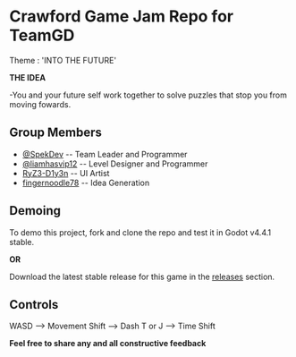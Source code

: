 # Crawford Game Jam Repo for TeamGD

Theme : 'INTO THE FUTURE'

**THE IDEA**

-You and your future self work together to solve puzzles that stop you from moving fowards.

## Group Members

- [@SpekDev](https://www.github.com/SpekDev)  -- Team Leader and Programmer
- [@liamhasvip12](https://www.github.com/liamhasvip12) -- Level Designer and Programmer
- [RyZ3-D1y3n](https://github.com/RyZ3-D1y3n) -- UI Artist
- [fingernoodle78](https://github.com/fingernoodle78) -- Idea Generation


## Demoing

To demo this project, fork and clone the repo and test it in Godot v4.4.1 stable.

**OR**

Download the latest stable release for this game in the [releases](https://github.com/SpekDev/Godot-Game/releases) section.

## Controls

WASD --> Movement
Shift --> Dash
T or J --> Time Shift

**Feel free to share any and all constructive feedback**

